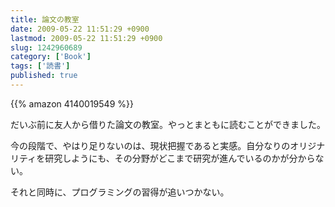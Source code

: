 ```yaml
---
title: 論文の教室
date: 2009-05-22 11:51:29 +0900
lastmod: 2009-05-22 11:51:29 +0900
slug: 1242960689
category: ['Book']
tags: ['読書']
published: true
---
```


{{% amazon 4140019549 %}}

だいぶ前に友人から借りた論文の教室。やっとまともに読むことができました。

今の段階で、やはり足りないのは、現状把握であると実感。自分なりのオリジナリティを研究しようにも、その分野がどこまで研究が進んでいるのかが分からない。

それと同時に、プログラミングの習得が追いつかない。

